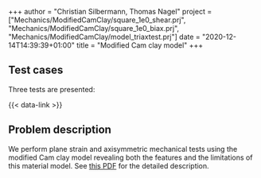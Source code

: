 +++
author = "Christian Silbermann, Thomas Nagel"
project = ["Mechanics/ModifiedCamClay/square_1e0_shear.prj", "Mechanics/ModifiedCamClay/square_1e0_biax.prj", "Mechanics/ModifiedCamClay/model_triaxtest.prj"]
date = "2020-12-14T14:39:39+01:00"
title = "Modified Cam clay model"
+++

## Test cases

Three tests are presented:

{{< data-link >}}

## Problem description

We perform plane strain and axisymmetric mechanical tests using
the modified Cam clay model revealing both the features and
the limitations of this material model.
See [this PDF](ModifiedCamClay_report.pdf) for the detailed description.
